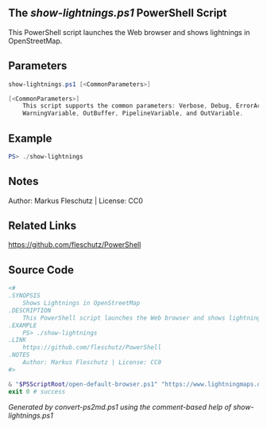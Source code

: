 ## The *show-lightnings.ps1* PowerShell Script

This PowerShell script launches the Web browser and shows lightnings in OpenStreetMap.

## Parameters
```powershell
show-lightnings.ps1 [<CommonParameters>]

[<CommonParameters>]
    This script supports the common parameters: Verbose, Debug, ErrorAction, ErrorVariable, WarningAction, 
    WarningVariable, OutBuffer, PipelineVariable, and OutVariable.
```

## Example
```powershell
PS> ./show-lightnings

```

## Notes
Author: Markus Fleschutz | License: CC0

## Related Links
https://github.com/fleschutz/PowerShell

## Source Code
```powershell
<#
.SYNOPSIS
	Shows Lightnings in OpenStreetMap
.DESCRIPTION
	This PowerShell script launches the Web browser and shows lightnings in OpenStreetMap.
.EXAMPLE
	PS> ./show-lightnings
.LINK
	https://github.com/fleschutz/PowerShell
.NOTES
	Author: Markus Fleschutz | License: CC0
#>

& "$PSScriptRoot/open-default-browser.ps1" "https://www.lightningmaps.org"
exit 0 # success
```

*Generated by convert-ps2md.ps1 using the comment-based help of show-lightnings.ps1*
